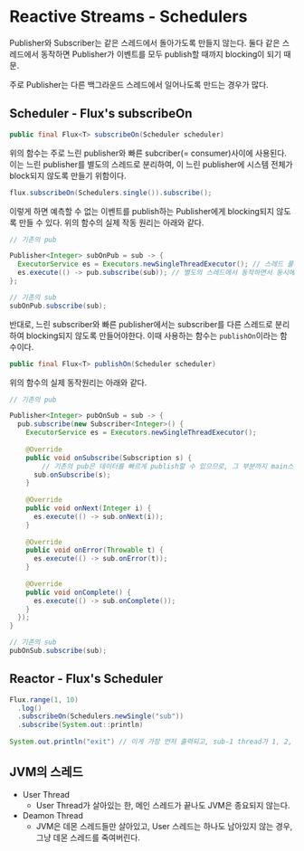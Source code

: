 # Reactive Streams - Schedulers

Publisher와 Subscriber는 같은 스레드에서 돌아가도록 만들지 않는다.
둘다 같은 스레드에서 동작하면 Publisher가 이벤트를 모두 publish할 때까지 blocking이 되기 때문.

주로 Publisher는 다른 백그라운드 스레드에서 일어나도록 만드는 경우가 많다.

## Scheduler - Flux's subscribeOn
```java
public final Flux<T> subscribeOn(Scheduler scheduler)
```

위의 함수는 주로 느린 publisher와 빠른 subcriber(= consumer)사이에 사용된다. 
이는 느린 publisher를 별도의 스레드로 분리하여, 이 느린 publisher에 시스템 전체가 block되지 않도록 만들기 위함이다.

```java
flux.subscribeOn(Schedulers.single()).subscribe();
```

이렇게 하면 예측할 수 없는 이벤트를 publish하는 Publisher에게 blocking되지 않도록 만들 수 있다.
위의 함수의 실제 작동 원리는 아래와 같다.

```java
// 기존의 pub

Publisher<Integer> subOnPub = sub -> {
  ExecutorService es = Executors.newSingleThreadExecutor(); // 스레드 풀의 스레드 수가 1개인 풀을 생성
  es.execute(() -> pub.subscribe(sub)); // 별도의 스레드에서 동작하면서 동시에 기존의 pub과 sub을 연결 = Scheduler의 역할
};

// 기존의 sub
subOnPub.subscribe(sub);
```

반대로, 느린 subscriber와 빠른 publisher에서는 subscriber를 다른 스레드로 분리하여 blocking되지 않도록 만들어야한다.
이때 사용하는 함수는 `publishOn`이라는 함수이다.

```java
public final Flux<T> publishOn(Scheduler scheduler)
```

위의 함수의 실제 동작원리는 아래와 같다.

```java
// 기존의 pub

Publisher<Integer> pubOnSub = sub -> {
  pub.subscribe(new Subscriber<Integer>() {
    ExecutorService es = Executors.newSingleThreadExecutor();
    
    @Override
    public void onSubscribe(Subscription s) {
        // 기존의 pub은 데이터를 빠르게 publish할 수 있으므로, 그 부분까지 main스레드가 처리하도록 하고, onNext, onError, onComplete은 별도의 스레드에서 동작하도록 변경
      sub.onSubscribe(s); 
    }
    
    @Override
    public void onNext(Integer i) {
      es.execute(() -> sub.onNext(i));
    }
    
    @Override
    public void onError(Throwable t) {
      es.execute(() -> sub.onError(t));
    }
    
    @Override
    public void onComplete() {
      es.execute(() -> sub.onComplete());
    }
  });
}

// 기존의 sub
pubOnSub.subscribe(sub);
```

## Reactor - Flux's Scheduler

```java
Flux.range(1, 10)
  .log()
  .subscribeOn(Schedulers.newSingle("sub"))
  .subscribe(System.out::println)
  
System.out.println("exit") // 이게 가장 먼저 출력되고, sub-1 thread가 1, 2, ...을 만들어냄
```

## JVM의 스레드
* User Thread
  * User Thread가 살아있는 한, 메인 스레드가 끝나도 JVM은 종요되지 않는다.
* Deamon Thread
  * JVM은 데몬 스레드들만 살아있고, User 스레드는 하나도 남아있지 않는 경우, 그냥 데몬 스레드를 죽여버린다.
